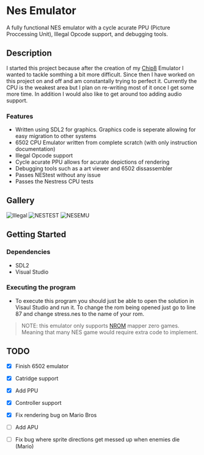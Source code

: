 # Nes Emulator

A fully functional NES emulator with a cycle acurate PPU (Picture Proccessing Unit), Illegal Opcode support, and debugging tools.

## Description

I started this project because after the creation of my [Chip8]() Emulator I wanted to tackle somthing a bit more difficult. Since then I have worked on this project on and off and am constantally trying to perfect it. Currently the CPU is the weakest area but I plan on re-writing most of it once I get some more time. In addition I would also like to get around too adding audio support.

### Features

* Written using SDL2 for graphics. Graphics code is seperate allowing for easy migration to other systems
* 6502 CPU Emulator written from complete scratch (with only instruction documentation)
* Illegal Opcode support
* Cycle acurate PPU allows for acurate depictions of rendering
* Debugging tools such as a art viewer and 6502 dissassembler
* Passes NEStest without any issue
* Passes the Nestress CPU tests

## Gallery

![Illegal](https://github.com/user-attachments/assets/e1dfb692-f79c-4e40-bee4-701aa7cc2318)
![NESTEST](https://github.com/user-attachments/assets/6ea4809e-bd0b-44c7-a0f6-6b5d4ea3a093)
![NESEMU](https://github.com/user-attachments/assets/330a269b-9748-4ccc-9440-49cf88f0540e)

## Getting Started

### Dependencies

* SDL2
* Visual Studio

### Executing the program

* To execute this program you should just be able to open the solution in Visaul Studio and run it. To change the rom being opened just go to line 87 and change stress.nes to the name of your rom.

> NOTE: this emulator only supports [NROM](https://nesdir.github.io/mapper0.html) mapper zero games. Meaning that many NES game would require extra code to implement.

## TODO
- [X] Finish 6502 emulator
- [X] Catridge support 
- [X] Add PPU
- [X] Controller support
- [X] Fix rendering bug on Mario Bros
- [ ] Add APU
- [ ] Fix bug where sprite directions get messed up when enemies die (Mario)

